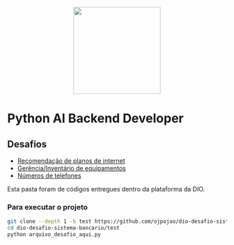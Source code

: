 <p align="center">
  <img src="https://hermes.dio.me/tracks/648ef080-6c4b-4e54-bf72-34f62030f350.png" style="height: 200px; width:200px;"/>
</p>

# Python AI Backend Developer

## Desafios
- [Recomendação de planos de internet](https://github.com/ojpojao/dio-desafio-sistema-bancario/blob/test/test/README01.md)
- [Gerência/Inventário de equipamentos](https://github.com/ojpojao/dio-desafio-sistema-bancario/blob/test/test/README02.md)
- [Números de telefones](https://github.com/ojpojao/dio-desafio-sistema-bancario/blob/test/test/README03.md)

Esta pasta foram de códigos entregues dentro da plataforma da DIO.

### Para executar o projeto
```bash
git clone --depth 1 -b test https://github.com/ojpojao/dio-desafio-sistema-bancario.git
cd dio-desafio-sistema-bancario/test
python arquivo_desafio_aqui.py
```